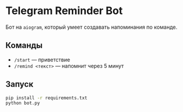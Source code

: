 # Telegram Reminder Bot

Бот на `aiogram`, который умеет создавать напоминания по команде.

## Команды
- `/start` — приветствие
- `/remind <текст>` — напомнит через 5 минут

## Запуск

```bash
pip install -r requirements.txt
python bot.py
